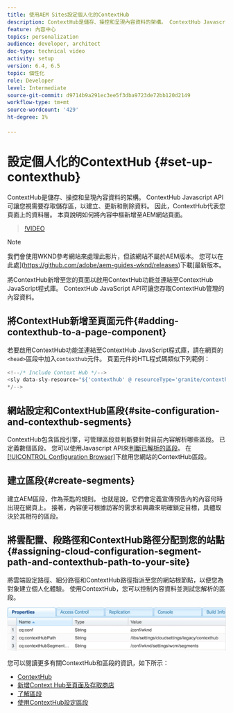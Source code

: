 ```yaml
---
title: 使用AEM Sites設定個人化的ContextHub
description: ContextHub是儲存、操控和呈現內容資料的架構。 ContextHub Javascript API可讓您視需要存取儲存區，以建立、更新和刪除資料。 因此，ContextHub代表您頁面上的資料層。 本頁說明如何將內容中樞新增至AEM網站頁面。
feature: 內容中心
topics: personalization
audience: developer, architect
doc-type: technical video
activity: setup
version: 6.4, 6.5
topic: 個性化
role: Developer
level: Intermediate
source-git-commit: d9714b9a291ec3ee5f3dba9723de72bb120d2149
workflow-type: tm+mt
source-wordcount: '429'
ht-degree: 1%

---
```



# 設定個人化的ContextHub {#set-up-contexthub}

ContextHub是儲存、操控和呈現內容資料的架構。 ContextHub Javascript API可讓您視需要存取儲存區，以建立、更新和刪除資料。 因此，ContextHub代表您頁面上的資料層。 本頁說明如何將內容中樞新增至AEM網站頁面。

>[!VIDEO](https://video.tv.adobe.com/v/23765/?quality=9&learn=on)

>[!NOTE]
>
>我們會使用WKND參考網站來處理此影片，但該網站不屬於AEM版本。 您可以在此處](https://github.com/adobe/aem-guides-wknd/releases)下載[最新版本。

將ContextHub新增至您的頁面以啟用ContextHub功能並連結至ContextHub JavaScript程式庫。 ContextHub JavaScript API可讓您存取ContextHub管理的內容資料。

## 將ContextHub新增至頁面元件{#adding-contexthub-to-a-page-component}

若要啟用ContextHub功能並連結至ContextHub JavaScript程式庫，請在網頁的`<head>`區段中加入`contexthub`元件。 頁面元件的HTL程式碼類似下列範例：

```java
<!--/* Include Context Hub */-->
<sly data-sly-resource="${'contexthub' @ resourceType='granite/contexthub/components/contexthub'}"/>
*/-->
```

## 網站設定和ContextHub區段{#site-configuration-and-contexthub-segments}

ContextHub包含區段引擎，可管理區段並判斷要針對目前內容解析哪些區段。 已定義數個區段。 您可以使用Javascript API來[判斷已解析的區段](https://helpx.adobe.com/experience-manager/6-5/sites/developing/using/ch-adding.html#DeterminingResolvedContextHubSegments)。 在[[!UICONTROL Configuration Browser]](https://docs.adobe.com/content/help/en/experience-manager-cloud-service/implementing/developing/configurations.html)下啟用您網站的ContextHub區段。

## 建立區段{#create-segments}

建立AEM區段，作為茶匙的規則。 也就是說，它們會定義宣傳預告內的內容何時出現在網頁上。 接著，內容便可根據訪客的需求和興趣來明確鎖定目標，具體取決於其相符的區段。

## 將雲配置、段路徑和ContextHub路徑分配到您的站點{#assigning-cloud-configuration-segment-path-and-contexthub-path-to-your-site}

將雲端設定路徑、細分路徑和ContextHub路徑指派至您的網站根節點，以便您為對象建立個人化體驗。 使用ContextHub，您可以控制內容資料並測試您解析的區段。

![CRXDE Lite](assets/crx-de-properties.png)

您可以閱讀更多有關ContextHub和區段的資訊，如下所示：

* [ContextHub](https://helpx.adobe.com/experience-manager/6-5/sites/developing/using/contexthub.html)
* [新增Context Hub至頁面及存取商店](https://helpx.adobe.com/experience-manager/6-5/sites/developing/using/ch-adding.html)
* [了解區段](https://helpx.adobe.com/experience-manager/6-5/sites/classic-ui-authoring/using/classic-personalization-campaigns-segmentation.html)
* [使用ContextHub設定區段](https://helpx.adobe.com/experience-manager/6-5/sites/administering/using/segmentation.html)
